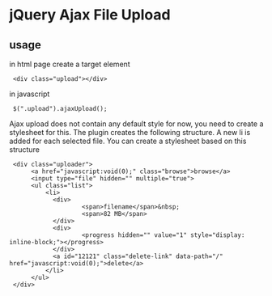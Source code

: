 # jQuery Ajax File Upload

## usage

in html page create a target element

     <div class="upload"></div>

in javascript

     $(".upload").ajaxUpload();


Ajax upload does not contain any default style for now, you need to create a stylesheet for this. The plugin creates the following structure.
A new li is added for each selected file. You can create a stylesheet based on this structure

     <div class="uploader">
          <a href="javascript:void(0);" class="browse">browse</a>
          <input type="file" hidden="" multiple="true">
          <ul class="list">
              <li>
                <div>
                        <span>filename</span>&nbsp;
                        <span>82 MB</span>
                </div>
                <div>
                        <progress hidden="" value="1" style="display: inline-block;"></progress>
                </div>
                <a id="12121" class="delete-link" data-path="/" href="javascript:void(0);">delete</a>
              </li>
          </ul>
     </div>
   

